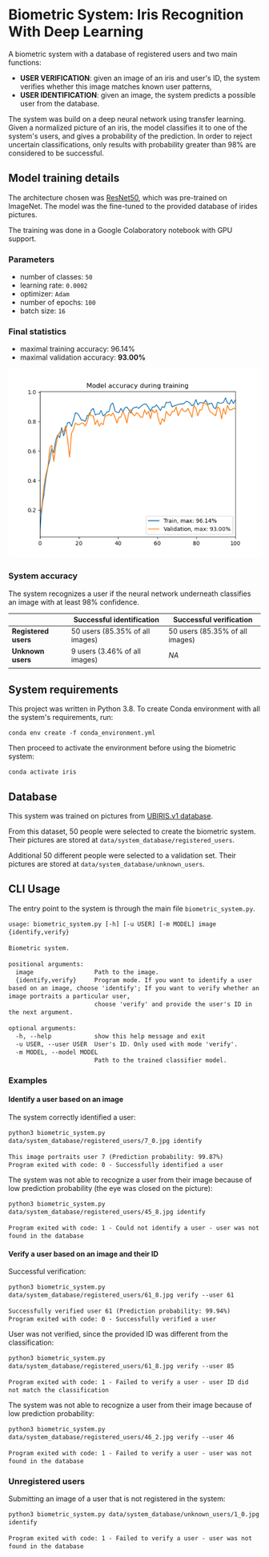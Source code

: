 # Biometric System: Iris Recognition With Deep Learning

A biometric system with a database of registered users and two main functions:
* **USER VERIFICATION**: given an image of an iris and user's ID, the system
verifies whether this image matches known user patterns,
* **USER IDENTIFICATION**: given an image, the system predicts a possible user
 from the database.
 
The system was build on a deep neural network using transfer learning. 
Given a normalized picture of an iris, the model classifies it to one of the
system's users, and gives a probability of the prediction.
In order to reject uncertain classifications, only results with probability
greater than 98% are considered to be successful.

## Model training details

The architecture chosen was [ResNet50](https://arxiv.org/abs/1512.03385), 
which was pre-trained on ImageNet. The model was the fine-tuned to the provided 
database of irides pictures.

The training was done in a Google Colaboratory notebook with GPU support.

### Parameters

* number of classes: `50`
* learning rate: `0.0002`
* optimizer: `Adam`
* number of epochs: `100`
* batch size: `16`

### Final statistics

* maximal training accuracy: 96.14%
* maximal validation accuracy: **93.00%**

![Model accuracy](stats/model_accuracies.png)

### System accuracy

The system recognizes a user if the neural network underneath classifies an image with at least 98% confidence.

|                  | Successful identification       | Successful verification         |
|------------------|---------------------------------|---------------------------------|
| **Registered users** | 50 users (85.35% of all images) | 50 users (85.35% of all images) |
| **Unknown users**    | 9 users (3.46% of all images)   | *NA*                              |
|                  |                                 |                                 |


## System requirements

This project was written in Python 3.8. To create Conda environment with all 
the system's requirements, run:

```
conda env create -f conda_environment.yml
```

Then proceed to activate the environment before using the biometric system:

```
conda activate iris
```


## Database

This system was trained on pictures from 
[UBIRIS.v1 database](http://iris.di.ubi.pt/ubiris1.html). 

From this dataset, 50 people were selected to 
create the biometric system. Their pictures are stored at `data/system_database/registered_users`.

Additional 50 different people were selected to a validation set. 
Their pictures are stored at `data/system_database/unknown_users`.

## CLI Usage

The entry point to the system is through the main file `biometric_system.py`.

```
usage: biometric_system.py [-h] [-u USER] [-m MODEL] image {identify,verify}

Biometric system.

positional arguments:
  image                 Path to the image.
  {identify,verify}     Program mode. If you want to identify a user based on an image, choose 'identify'; If you want to verify whether an image portraits a particular user,
                        choose 'verify' and provide the user's ID in the next argument.

optional arguments:
  -h, --help            show this help message and exit
  -u USER, --user USER  User's ID. Only used with mode 'verify'.
  -m MODEL, --model MODEL
                        Path to the trained classifier model.
```

### Examples

#### Identify a user based on an image

The system correctly identified a user:
```
python3 biometric_system.py data/system_database/registered_users/7_0.jpg identify

This image portraits user 7 (Prediction probability: 99.87%)
Program exited with code: 0 - Successfully identified a user
```

The system was not able to recognize a user from their image because of low 
prediction probability (the eye was closed on the picture):
```
python3 biometric_system.py data/system_database/registered_users/45_8.jpg identify

Program exited with code: 1 - Could not identify a user - user was not found in the database
```

#### Verify a user based on an image and their ID

Successful verification:

```
python3 biometric_system.py data/system_database/registered_users/61_8.jpg verify --user 61

Successfully verified user 61 (Prediction probability: 99.94%)
Program exited with code: 0 - Successfully verified a user
```

User was not verified, since the provided ID was different from the classification:

```
python3 biometric_system.py data/system_database/registered_users/61_8.jpg verify --user 85

Program exited with code: 1 - Failed to verify a user - user ID did not match the classification
```

The system was not able to recognize a user from their image because of low 
prediction probability:
```
python3 biometric_system.py data/system_database/registered_users/46_2.jpg verify --user 46

Program exited with code: 1 - Failed to verify a user - user was not found in the database
```

### Unregistered users

Submitting an image of a user that is not registered in the system:
```
python3 biometric_system.py data/system_database/unknown_users/1_0.jpg identify

Program exited with code: 1 - Failed to verify a user - user was not found in the database
```
